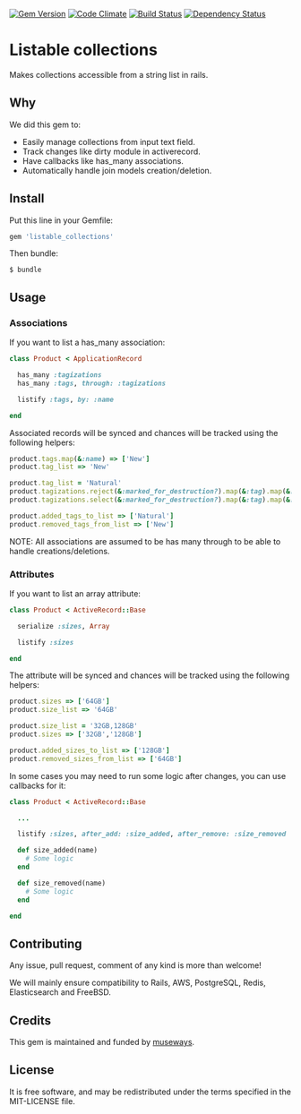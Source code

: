 [![Gem Version](https://badge.fury.io/rb/listable_collections.svg)](http://badge.fury.io/rb/listable_collections)
[![Code Climate](https://codeclimate.com/github/museways/listable_collections/badges/gpa.svg)](https://codeclimate.com/github/museways/listable_collections)
[![Build Status](https://travis-ci.org/museways/listable_collections.svg)](https://travis-ci.org/museways/listable_collections)
[![Dependency Status](https://gemnasium.com/museways/listable_collections.svg)](https://gemnasium.com/museways/listable_collections)

# Listable collections

Makes collections accessible from a string list in rails.

## Why

We did this gem to:

- Easily manage collections from input text field.
- Track changes like dirty module in activerecord.
- Have callbacks like has_many associations.
- Automatically handle join models creation/deletion.

## Install

Put this line in your Gemfile:
```ruby
gem 'listable_collections'
```

Then bundle:
```
$ bundle
```

## Usage

### Associations

If you want to list a has_many association:
```ruby
class Product < ApplicationRecord

  has_many :tagizations
  has_many :tags, through: :tagizations

  listify :tags, by: :name

end
```

Associated records will be synced and chances will be tracked using the following helpers:
```ruby
product.tags.map(&:name) => ['New']
product.tag_list => 'New'

product.tag_list = 'Natural'
product.tagizations.reject(&:marked_for_destruction?).map(&:tag).map(&:name) => ['Natural']
product.tagizations.select(&:marked_for_destruction?).map(&:tag).map(&:name) => ['New']

product.added_tags_to_list => ['Natural']
product.removed_tags_from_list => ['New']
```

NOTE: All associations are assumed to be has many through to be able to handle creations/deletions.

### Attributes

If you want to list an array attribute:
```ruby
class Product < ActiveRecord::Base

  serialize :sizes, Array

  listify :sizes

end
```

The attribute will be synced and chances will be tracked using the following helpers:
```ruby
product.sizes => ['64GB']
product.size_list => '64GB'

product.size_list = '32GB,128GB'
product.sizes => ['32GB','128GB']

product.added_sizes_to_list => ['128GB']
product.removed_sizes_from_list => ['64GB']
```

In some cases you may need to run some logic after changes, you can use callbacks for it:
```ruby
class Product < ActiveRecord::Base

  ...

  listify :sizes, after_add: :size_added, after_remove: :size_removed

  def size_added(name)
    # Some logic
  end

  def size_removed(name)
    # Some logic
  end

end
```

## Contributing

Any issue, pull request, comment of any kind is more than welcome!

We will mainly ensure compatibility to Rails, AWS, PostgreSQL, Redis, Elasticsearch and FreeBSD. 

## Credits

This gem is maintained and funded by [museways](https://github.com/museways).

## License

It is free software, and may be redistributed under the terms specified in the MIT-LICENSE file.
